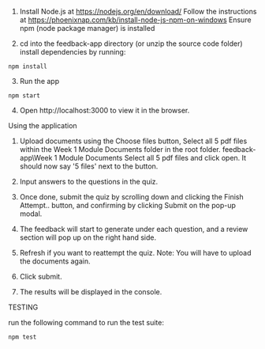 1. Install Node.js at https://nodejs.org/en/download/
   Follow the instructions at https://phoenixnap.com/kb/install-node-js-npm-on-windows
   Ensure npm (node package manager) is installed

2. cd into the feedback-app directory (or unzip the source code folder)
   install dependencies by running:

```
npm install
```

3. Run the app

```
npm start
```

4. Open http://localhost:3000 to view it in the browser.

Using the application

1. Upload documents using the Choose files button,
   Select all 5 pdf files within the Week 1 Module Documents folder in the root folder. feedback-app\Week 1 Module Documents
   Select all 5 pdf files and click open.
   It should now say '5 files' next to the button.

2. Input answers to the questions in the quiz.

3. Once done, submit the quiz by scrolling down and clicking the Finish Attempt.. button, and confirming by clicking Submit on the pop-up
   modal.

4. The feedback will start to generate under each question, and a review section will pop up on the right hand side.

5. Refresh if you want to reattempt the quiz. Note: You will have to upload the documents again.

6. Click submit.

7. The results will be displayed in the console.

TESTING

run the following command to run the test suite:

```
npm test
```
